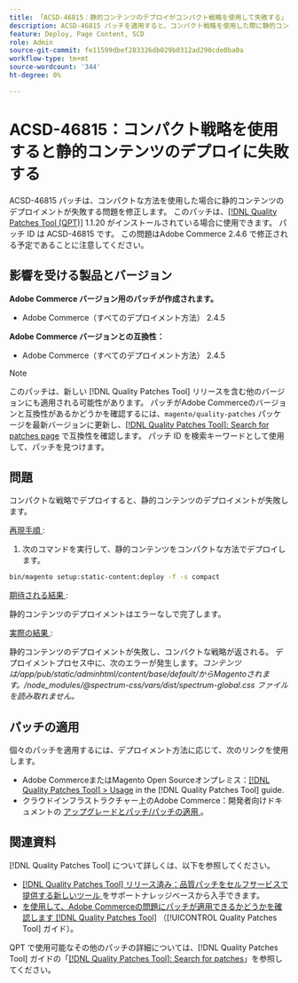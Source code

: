 ```yaml
---
title: 「ACSD-46815：静的コンテンツのデプロイがコンパクト戦略を使用して失敗する」
description: ACSD-46815 パッチを適用すると、コンパクト戦略を使用した際に静的コンテンツのデプロイが失敗するAdobe Commerceの問題を修正できます。
feature: Deploy, Page Content, SCD
role: Admin
source-git-commit: fe11599dbef283326db029b0312ad290cde0ba0a
workflow-type: tm+mt
source-wordcount: '344'
ht-degree: 0%

---
```


# ACSD-46815：コンパクト戦略を使用すると静的コンテンツのデプロイに失敗する

ACSD-46815 パッチは、コンパクトな方法を使用した場合に静的コンテンツのデプロイメントが失敗する問題を修正します。 このパッチは、[[!DNL Quality Patches Tool (QPT)]](https://support.magento.com/hc/en-us/articles/360047139492) 1.1.20 がインストールされている場合に使用できます。 パッチ ID は ACSD-46815 です。 この問題はAdobe Commerce 2.4.6 で修正される予定であることに注意してください。

## 影響を受ける製品とバージョン

**Adobe Commerce バージョン用のパッチが作成されます。**

* Adobe Commerce（すべてのデプロイメント方法） 2.4.5

**Adobe Commerce バージョンとの互換性：**

* Adobe Commerce（すべてのデプロイメント方法） 2.4.5

>[!NOTE]
>
>このパッチは、新しい [!DNL Quality Patches Tool] リリースを含む他のバージョンにも適用される可能性があります。 パッチがAdobe Commerceのバージョンと互換性があるかどうかを確認するには、`magento/quality-patches` パッケージを最新バージョンに更新し、[[!DNL Quality Patches Tool]: Search for patches page](https://experienceleague.adobe.com/tools/commerce-quality-patches/index.html) で互換性を確認します。 パッチ ID を検索キーワードとして使用して、パッチを見つけます。

## 問題

コンパクトな戦略でデプロイすると、静的コンテンツのデプロイメントが失敗します。

<u> 再現手順 </u>:

1. 次のコマンドを実行して、静的コンテンツをコンパクトな方法でデプロイします。

```bash
bin/magento setup:static-content:deploy -f -s compact
```

<u> 期待される結果 </u>:

静的コンテンツのデプロイメントはエラーなしで完了します。

<u> 実際の結果 </u>:

静的コンテンツのデプロイメントが失敗し、コンパクトな戦略が返される。 デプロイメントプロセス中に、次のエラーが発生します。*コンテンツは/app/pub/static/adminhtml/content/base/default/からMagentoされます。/node_modules/@spectrum-css/vars/dist/spectrum-global.css ファイルを読み取れません。*

## パッチの適用

個々のパッチを適用するには、デプロイメント方法に応じて、次のリンクを使用します。

* Adobe CommerceまたはMagento Open Sourceオンプレミス：[[!DNL Quality Patches Tool] > Usage](/help/tools/quality-patches-tool/usage.md) in the [!DNL Quality Patches Tool] guide.
* クラウドインフラストラクチャー上のAdobe Commerce：開発者向けドキュメントの [ アップグレードとパッチ/パッチの適用 ](https://experienceleague.adobe.com/docs/commerce-cloud-service/user-guide/develop/upgrade/apply-patches.html)。

## 関連資料

[!DNL Quality Patches Tool] について詳しくは、以下を参照してください。

* [[!DNL Quality Patches Tool]  リリース済み：品質パッチをセルフサービスで提供する新しいツール ](https://experienceleague.adobe.com/en/docs/commerce-knowledge-base/kb/announcements/commerce-announcements/magento-quality-patches-released-new-tool-to-self-serve-quality-patches) をサポートナレッジベースから入手できます。
* [ を使用して、Adobe Commerceの問題にパッチが適用できるかどうかを確認します  [!DNL Quality Patches Tool]](/help/tools/quality-patches-tool/patches-available-in-qpt/check-patch-for-magento-issue-with-magento-quality-patches.md) （[!UICONTROL Quality Patches Tool] ガイド）。


QPT で使用可能なその他のパッチの詳細については、[!DNL Quality Patches Tool] ガイドの「[[!DNL Quality Patches Tool]: Search for patches](https://experienceleague.adobe.com/tools/commerce-quality-patches/index.html)」を参照してください。

